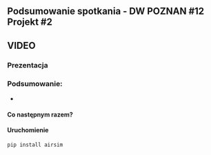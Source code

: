 

## Podsumowanie spotkania - DW POZNAN #12 Projekt #2

## VIDEO

### Prezentacja

### Podsumowanie:

* 

#### Co następnym razem?

#### Uruchomienie

```
pip install airsim
```

